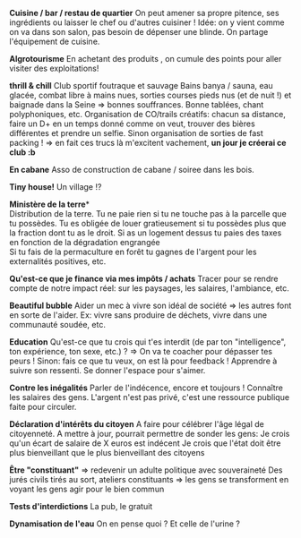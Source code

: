  **Cuisine / bar / restau de quartier**
On peut amener sa propre pitence, ses ingrédients ou laisser le chef ou d'autres cuisiner !
Idée: on y vient comme on va dans son salon, pas besoin de dépenser une blinde. On partage l'équipement de cuisine.

**Algrotourisme**
En achetant des produits , on cumule des points pour aller visiter des exploitations!

**thrill & chill** Club sportif foutraque et sauvage 
Bains banya / sauna, eau glacée, combat libre à mains nues, sorties courses pieds nus (et de nuit !) et baignade dans la Seine => bonnes souffrances. Bonne tablées, chant polyphoniques, etc. Organisation de CO/trails créatifs: chacun sa distance, faire un D+ en un temps donné comme on veut, trouver des bières différentes et prendre un selfie.
Sinon organisation de sorties de fast packing !
=> en fait ces trucs là m'excitent vachement, **un jour je créerai ce club :b** 

**En cabane**
Asso de construction de cabane / soiree dans les bois.

**Tiny house!**
Un village !? 

**Ministère de la terre***  
Distribution de la terre. Tu ne paie rien si tu ne touche pas à la parcelle que tu possèdes. Tu es obligée de louer gratieusement si tu possèdes plus que la fraction dont tu as le droit. Si as un logement dessus tu paies des taxes en fonction de la dégradation engrangée  
Si tu fais de la permaculture en forêt tu gagnes de l'argent pour les externalités positives, etc.

**Qu'est-ce que je finance via mes impôts / achats**
Tracer pour se rendre compte de notre impact réel: sur les paysages, les salaires, l'ambiance, etc.

**Beautiful bubble**
Aider un mec à vivre son idéal de société => les autres font en sorte de l'aider.
Ex: vivre sans produire de déchets, vivre dans une communauté soudée, etc.

**Education**
Qu'est-ce que tu crois qui t'es interdit (de par ton "intelligence", ton expérience, ton sexe, etc.) ? => On va te coacher pour dépasser tes peurs !
Sinon: fais ce que tu veux, on est là pour feedback ! Apprendre à suivre son ressenti. Se donner l'espace pour s'aimer.

**Contre les inégalités**
Parler de l'indécence, encore et toujours ! Connaître les salaires des gens. L'argent n'est pas privé, c'est une ressource publique faite pour circuler.

**Déclaration d'intérêts du citoyen**
A faire pour célébrer l'âge légal de citoyenneté. A mettre à jour, pourrait permettre de sonder les gens:
Je crois qu'un écart de salaire de X euros est indécent
Je crois que l'état doit être plus bienveillant que le plus bienveillant des citoyens

**Être "constituant"** 
=> redevenir un adulte politique avec souveraineté
Des jurés civils tirés au sort, ateliers constituants => les gens se transforment en voyant les gens agir pour le bien commun

**Tests d'interdictions**
La pub, le gratuit

**Dynamisation de l'eau**
On en pense quoi ? Et celle de l'urine ?